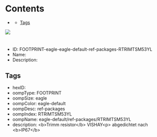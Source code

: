 



Contents
========

* [](#)
	* [Tags](#tags)
  
![][im]
# 

- ID: FOOTPRINT-eagle-eagle-default-ref-packages-RTRIMTSM53YL
- Name: 
- Description: 

## Tags

- hexID: 
- oompType: FOOTPRINT
- oompSize: eagle
- oompColor: eagle-default
- oompDesc: ref-packages
- oompIndex: RTRIMTSM53YL
- oompName: eagle-default/ref-packages/RTRIMTSM53YL
- description: &lt;b&gt;Trimm resistor&lt;/b&gt; VISHAY&lt;p&gt;&#xD;
abgedichtet nach &lt;b&gt;IP67&lt;/b&gt;



[im]: image.png
